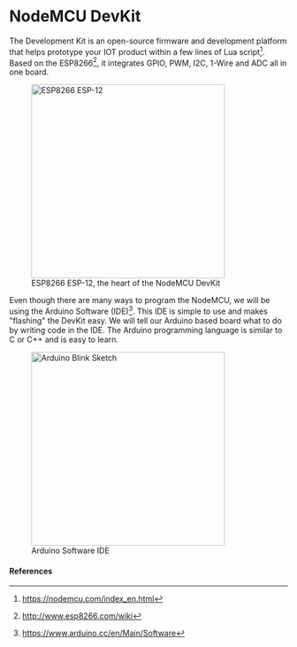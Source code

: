 <!--
title: NodeMCU DevKit
summary: This document describes the NodeMCU DevKit.
author: G. L. Clark, II
date Created: March 16, 2016
date Modified:{{ file.mtime }}
filename: nodemcu-devkit.md
-->

# NodeMCU DevKit

The Development Kit is an open-source firmware and development platform that helps prototype your IOT product within a few lines of Lua script[^1]. Based on the ESP8266[^3], it integrates GPIO, PWM, I2C, 1-Wire and ADC all in one board.

<figure>
<img src="http://www.esp8266.com/wiki/lib/exe/fetch.php?cache=&media=12-01.jpg" alt="ESP8266 ESP-12" height="350">
<figcaption>ESP8266 ESP-12, the heart of the NodeMCU DevKit</figcaption>
</figure>

Even though there are many ways to program the NodeMCU, we will be using the Arduino Software (IDE)[^2]. This IDE is simple to use and makes "flashing" the DevKit easy. We will tell our Arduino based board what to do by writing code in the IDE. The Arduino programming language is similar to C or C++ and is easy to learn.

<figure>
<img src="https://www.arduino.cc/en/uploads/Guide/Arduino1Blink.png" alt="Arduino Blink Sketch" height="350">
<figcaption>Arduino Software IDE</figcaption>
</figure>


#### References

[^1]: https://nodemcu.com/index_en.html
[^2]: https://www.arduino.cc/en/Main/Software
[^3]: http://www.esp8266.com/wiki